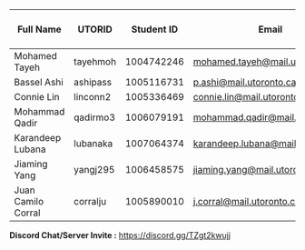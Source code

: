 | Full Name          | UTORID   | Student ID  | Email                             | Best Way to Contact | Discord Username | Phone number |
| -------------      | -------- | ----------  | ------------------------------    | ------------------- | ---------------- | ------------ |
| Mohamed Tayeh      | tayehmoh | 1004742246  | mohamed.tayeh@mail.utoronto.ca    | discord             | mohsaye3#4572    |              |
| Bassel Ashi        | ashipass | 1005116731  | p.ashi@mail.utoronto.ca           | discord             | Madric#8715      | 2899809529   |
| Connie Lin         | linconn2 | 1005336469  | connie.lin@mail.utoronto.ca       | discord             | clj#8978         |  6479236288  |
| Mohammad Qadir     | qadirmo3 | 1006079191  | mohammad.qadir@mail.utoronto.ca   | discord             | Domi#1725        |              |
| Karandeep Lubana   | lubanaka | 1007064374  | karandeep.lubana@mail.utoronto.ca | discord             | Giani#9167       |              |
| Jiaming Yang       | yangj295 | 1006458575  | jiaming.yang@mail.utoronto.ca     | discord             | Gloria Yang#1328 | 6476196612   |
| Juan Camilo Corral | corralju | 1005890010  | j.corral@mail.utoronto.ca         | discord             | Wikisaqui#0215   | 6477780735   |

**Discord Chat/Server Invite :** https://discord.gg/TZgt2kwujj
